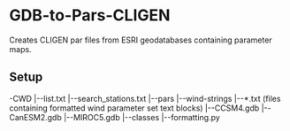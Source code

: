 # GDB-to-Pars-CLIGEN
Creates CLIGEN par files from ESRI geodatabases containing parameter maps.

## Setup

-CWD
  |--list.txt
  |--search_stations.txt
  |--pars
  |--wind-strings
    |--*.txt (files containing formatted wind parameter set text blocks)
  |--CCSM4.gdb
  |--CanESM2.gdb
  |--MIROC5.gdb
  |--classes
    |--formatting.py
